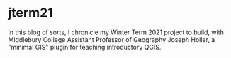 # jterm21
In this blog of sorts, I chronicle my Winter Term 2021 project to build, with Middlebury College Assistant Professor of Geography Joseph Holler, a "minimal GIS" plugin for teaching introductory QGIS.
